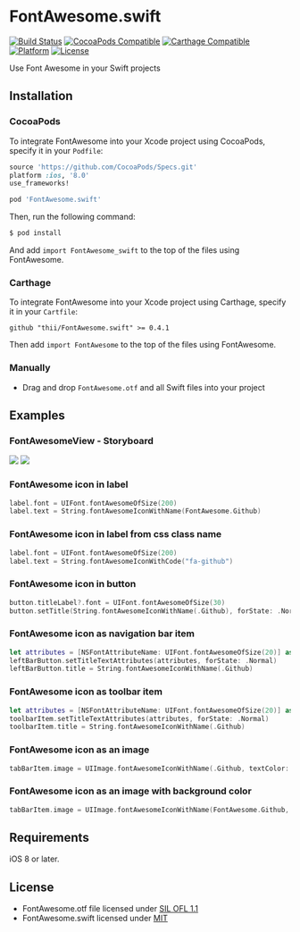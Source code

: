 # FontAwesome.swift

[![Build Status](http://img.shields.io/travis/thii/FontAwesome.swift.svg?style=flat)](https://travis-ci.org/thii/FontAwesome.swift)
[![CocoaPods Compatible](https://img.shields.io/cocoapods/v/FontAwesome.swift.svg)](https://img.shields.io/cocoapods/v/FontAwesome.swift.svg)
[![Carthage Compatible](https://img.shields.io/badge/Carthage-compatible-4BC51D.svg?style=flat)](https://github.com/Carthage/Carthage)
[![Platform](https://img.shields.io/cocoapods/p/FontAwesome.swift.svg?style=flat)](http://cocoadocs.org/docsets/FontAwesome.swift)
[![License](https://img.shields.io/cocoapods/l/FontAwesome.swift.svg)](https://raw.githubusercontent.com/thii/FontAwesome.swift/master/LICENSE)

Use Font Awesome in your Swift projects

## Installation

### CocoaPods

To integrate FontAwesome into your Xcode project using CocoaPods, specify it in your `Podfile`:

```ruby
source 'https://github.com/CocoaPods/Specs.git'
platform :ios, '8.0'
use_frameworks!

pod 'FontAwesome.swift'
```

Then, run the following command:

```bash
$ pod install
```

And add `import FontAwesome_swift` to the top of the files using FontAwesome.

### Carthage

To integrate FontAwesome into your Xcode project using Carthage, specify it in your `Cartfile`:

```ogdl
github "thii/FontAwesome.swift" >= 0.4.1
```

Then add `import FontAwesome` to the top of the files using FontAwesome.

### Manually
- Drag and drop `FontAwesome.otf` and all Swift files into your project

## Examples

### FontAwesomeView - Storyboard
![](https://github.com/antonyalkmim/FontAwesome.swift/blob/master/fontawesome_storyboard_setup.png)
![](https://github.com/antonyalkmim/FontAwesome.swift/blob/master/fontawesome_storyboard_uses.png)

### FontAwesome icon in label
```swift
label.font = UIFont.fontAwesomeOfSize(200)
label.text = String.fontAwesomeIconWithName(FontAwesome.Github)
```

### FontAwesome icon in label from css class name
```swift
label.font = UIFont.fontAwesomeOfSize(200)
label.text = String.fontAwesomeIconWithCode("fa-github")
```


### FontAwesome icon in button
```swift
button.titleLabel?.font = UIFont.fontAwesomeOfSize(30)
button.setTitle(String.fontAwesomeIconWithName(.Github), forState: .Normal)
```

### FontAwesome icon as navigation bar item
```swift
let attributes = [NSFontAttributeName: UIFont.fontAwesomeOfSize(20)] as Dictionary!
leftBarButton.setTitleTextAttributes(attributes, forState: .Normal)
leftBarButton.title = String.fontAwesomeIconWithName(.Github)
```

### FontAwesome icon as toolbar item
```swift
let attributes = [NSFontAttributeName: UIFont.fontAwesomeOfSize(20)] as Dictionary!
toolbarItem.setTitleTextAttributes(attributes, forState: .Normal)
toolbarItem.title = String.fontAwesomeIconWithName(.Github)
```

### FontAwesome icon as an image
```swift
tabBarItem.image = UIImage.fontAwesomeIconWithName(.Github, textColor: UIColor.blackColor(), size: CGSizeMake(30, 30))
```

### FontAwesome icon as an image with background color
```swift
tabBarItem.image = UIImage.fontAwesomeIconWithName(FontAwesome.Github, textColor: UIColor.blueColor(), size: CGSizeMake(4000, 4000), backgroundColor: UIColor.redColor())
```

## Requirements

iOS 8 or later.

## License
- FontAwesome.otf file licensed under [SIL OFL 1.1](http://scripts.sil.org/OFL)
- FontAwesome.swift licensed under [MIT](http://thi.mit-license.org/)
